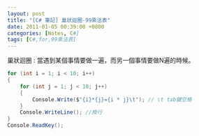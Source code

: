 ```yaml
---
layout: post
title: "[C# 筆記] 巢狀迴圈-99乘法表"
date: 2011-01-05 00:39:00 +0800
categories: [Notes, C#]
tags: [C#,for,99乘法表]
---
```


巢狀迴圈
: 當遇到某個事情要做一遍，而另一個事情要做N遍的時候。

```c#
for (int i = 1; i < 10; i++)
{
    for (int j = 1; j < 10; j++)
    {
        Console.Write($"{i}*{j}={i * j}\t"); // \t tab鍵空格
    }
    Console.WriteLine(); //換行
}
Console.ReadKey();
```
